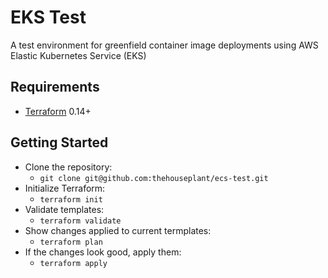 # EKS Test

A test environment for greenfield container image deployments using AWS Elastic Kubernetes Service (EKS)

## Requirements

- [Terraform](https://terraform.io) 0.14+

## Getting Started

- Clone the repository:
  - `git clone git@github.com:thehouseplant/ecs-test.git`
- Initialize Terraform:
  - `terraform init`
- Validate templates:
  - `terraform validate`
- Show changes applied to current termplates:
  - `terraform plan`
- If the changes look good, apply them:
  - `terraform apply`
